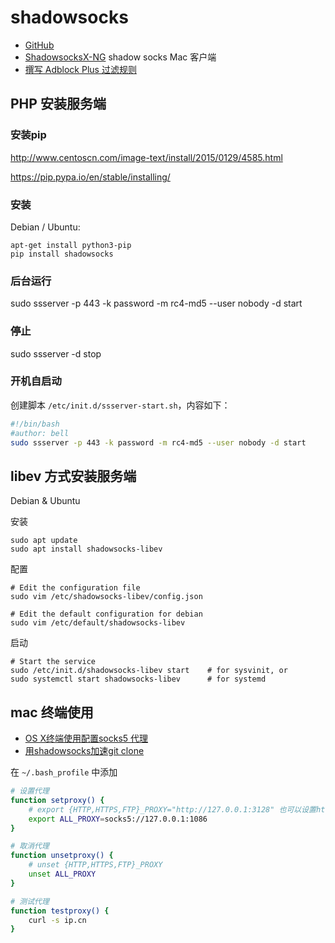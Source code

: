 # shadowsocks

* [GitHub](https://github.com/shadowsocks/shadowsocks/wiki)
* [ShadowsocksX-NG](https://github.com/shadowsocks/ShadowsocksX-NG) shadow socks Mac 客户端
* [撰写 Adblock Plus 过滤规则](https://adblockplus.org/zh_CN/filters)

## PHP 安装服务端

### 安装pip
<http://www.centoscn.com/image-text/install/2015/0129/4585.html>

https://pip.pypa.io/en/stable/installing/

### 安装

Debian / Ubuntu:

```
apt-get install python3-pip
pip install shadowsocks
```

### 后台运行

sudo ssserver -p 443 -k password -m rc4-md5 --user nobody -d start

### 停止

sudo ssserver -d stop

### 开机自启动

创建脚本 `/etc/init.d/ssserver-start.sh`，内容如下：

```sh
#!/bin/bash
#author: bell
sudo ssserver -p 443 -k password -m rc4-md5 --user nobody -d start
```

## libev 方式安装服务端

Debian & Ubuntu

安装

```
sudo apt update
sudo apt install shadowsocks-libev
```

配置

```
# Edit the configuration file
sudo vim /etc/shadowsocks-libev/config.json

# Edit the default configuration for debian
sudo vim /etc/default/shadowsocks-libev

```

启动
```
# Start the service
sudo /etc/init.d/shadowsocks-libev start    # for sysvinit, or
sudo systemctl start shadowsocks-libev      # for systemd
```

## mac 终端使用

* [OS X终端使用配置socks5 代理](http://www.jianshu.com/p/16d7275ec736)
* [用shadowsocks加速git clone](http://www.jianshu.com/p/024e535cbb53)

在 `~/.bash_profile` 中添加

```sh
# 设置代理
function setproxy() {
    # export {HTTP,HTTPS,FTP}_PROXY="http://127.0.0.1:3128" 也可以设置http代理
    export ALL_PROXY=socks5://127.0.0.1:1086
}

# 取消代理
function unsetproxy() {
    # unset {HTTP,HTTPS,FTP}_PROXY
    unset ALL_PROXY
}

# 测试代理
function testproxy() {
    curl -s ip.cn
}
```
